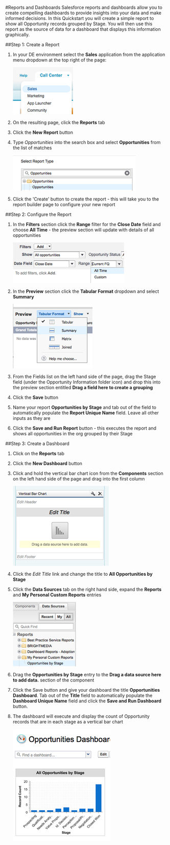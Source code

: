 #Reports and Dashboards
Salesforce reports and dashboards allow you to create compelling dashboards to provide insights into your data and make informed decisions. In this Quickstart you will create a simple report to show all Opportunity records grouped by Stage. You will then use this report as the source of data for a dashboard that displays this information graphically.

##Step 1: Create a Report

1. In your DE environment select the **Sales** application from the application menu dropdown at the top right of the page:

    ![](images/salesapp.png)
    
2. On the resulting page, click the **Reports** tab
3. Click the **New Report** button
4. Type *Opportunities* into the search box and select **Opportunities** from the list of matches

    ![](images/selrep.png)
    
5. Click the 'Create' button to create the report - this will take you to the report builder page to configure your new report

##Step 2: Configure the Report
1. In the **Filters** section click the **Range** filter for the **Close Date** field and choose **All Time** - the preview section will update with details of all opportunities

    ![](images/alltime.png)
   
2. In the **Preview** section click the **Tabular Format** dropdown and select **Summary**

    ![](images/summary.png)
    
3. From the Fields list on the left hand side of the page, drag the Stage field (under the Opportunity Information folder icon) and drop this into the preview section entitled **Drag a field here to create a grouping**
5. Click the **Save** button
6. Name your report **Opportunities by Stage** and tab out of the field to automatically populate the **Report Unique Name** field. Leave all other inputs as they are
7. Click the **Save and Run Report** button - this executes the report and shows all opportunities in the org grouped by their Stage

##Step 3: Create a Dashboard
1. Click on the **Reports** tab
2. Click the **New Dashboard** button
3. Click and hold the vertical bar chart icon from the **Components** section on the left hand side of the page and drag into the first column

    ![](images/dbvbcomp.png)
    
4. Click the *Edit Title* link and change the title to **All Opportunities by Stage**
5. Click the **Data Sources** tab on the right hand side, expand the **Reports** and **My Personal Custom Reports** entries

    ![](images/dsrep.png)
    
6. Drag the **Opportunities by Stage** entry to the **Drag a data source here to add data.** section of the component
7. Click the Save button and give your dashboard the title **Opportunities Dashboard**. Tab out of the **Title** field to automatically populate the **Dashboard Unique Name** field and click the **Save and Run Dashboard** button.
8. The dashboard will execute and display the count of Opportunity records that are in each stage as a vertical bar chart

   ![](images/dbresult.png)